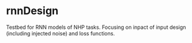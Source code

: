 # rnnDesign
Testbed for RNN models of NHP tasks. Focusing on inpact of input design (including injected noise) and loss functions.
